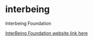 # interbeing
Interbeing Foundation

[InterBeing Foundation website link here](https://interbeingindia.org/)
